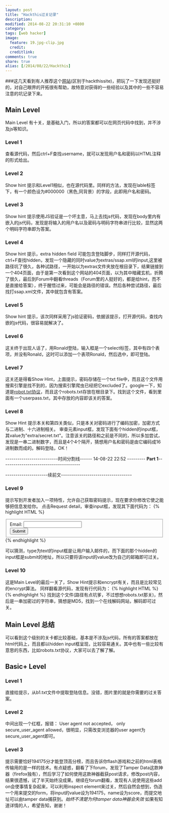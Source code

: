 ```yaml
---
layout: post
title: "Hackthis过关记录"
description: 
modified: 2014-08-22 20:31:10 +0800
category: 
tags: [web hacker]
image:
  feature: 19.jpg-clip.jpg
  credit: 
  creditlink: 
comments: true
share: true
alias: [/2014/08/22/Hackthis]
---
```


###这几天看到有人推荐这个[网站](https://www.hackthis.co.uk)(区别于hackthissite)，把玩了一下发现还挺好的，对自己眼界的开拓很有帮助，故特意对获得的一些经验以及其中的一些不容易注意的坑记录下来。
<!--more-->

## Main Level
Main Level 有十关，是基础入门，所以的答案都可以在网页代码中找到，并不涉及js等知识。

### Level 1
查看源代码，然后ctrl+F查找username，就可以发现用户名和密码以HTML注释的形式给出。

### Level 2
Show hint 提示和Level1相似，也在源代码里。同样的方法，发现在lable标签下，有一个颜色设为#000000（黑色,同背景）的字段，此即用户名和密码。

### Level 3
Show hint 提示使用JS验证是一个坏主意，马上去找js代码，发现在body里内有嵌入的js代码，发现是将输入的用户名以及密码与明码字符串进行比较，显然这两个明码字符串即为答案。

### Level 4
Show hint 提示，extra hidden field 可能包含登陆脚步，同样打开源代码，ctrl+F查找hidden，发现一个隐藏的同时value为extras/ssap.xml的input,这里被路径坑了很久，各种试路径，一开始以为extras文件夹放在根目录下，结果链接到一个404页面，由于是第一次看到这个网站的404页面，以为其中暗藏玄机，折腾了很久，最后到Forum中翻看threads（Forum里的人挺好的，都是给hint，而不是直接给答案），终于醒悟过来，可能会是路径的错误。然后各种尝试路径，最后找打ssap.xml文件，其中就包含有答案。

### Level 5
Show hint 提示，该次同样采用了js验证密码，依据该提示，打开源代码，查找内嵌的js代码，很容易就解决了。

### Level 6
这关终于出现人话了，用Ronald登陆，输入框是一个select标签，其中有四个表项，并没有Ronald，这时可以添加一个表项Ronald，然后选中，即可登陆。

### Level 7
这关还是得看Show Hint，上面提示，密码存储在一个txt file中，而且这个文件用搜索引擎是找不到的，因为搜索引擎爬虫已经把它excluded了。google一下，知道是[robot.txt协议](http://zh.wikipedia.org/wiki/Robots.txt)，而且这个robots.txt存放在根目录下。找到这个文件，看到里面有一个userpass.txt，其中存放的内容即该关的答案。

### Level 8
Show Hint 提示本关和第四关类似，只是本关对密码进行了编码加密，加密方式与二进制、十六进制相关。
审查元素input框，发现下面有个hidden的input框，其value为"extra/secret.txt"。注意该关的路径和之前是不同的，所以多加尝试，发现是一串二进制数字，而且是4个4个隔开，猜想用户名和密码是由它编码成16进制数而成的。解码登陆，OK！


--------------------------时间分割线------   14-08-22   22:52    --------- **Part 1**---------------------------------------


---------------------续前文-----------------------------------

### Level 9
提示写到开发者加入一项特性，允许自己获取密码提示，现在要求你修改它使之能够把信息发给你。 点击Request detail，审查input框，发现其下面代码为：
{% highlight HTML %}
<fieldset>
    <label for="email1">Email:</label>
    <input type="text" name="email1" id="email1" autocomplete="off"><br>
    <input type="hidden" name="email2" id="email2" value="admin@hackthis.co.uk" autocomplete="off">
    <input type="submit" value="Submit" class="button">
</fieldset>
{% endhighlight %}

可以猜测，type为text的input框是让用户输入邮件的，而下面的那个hidden的input框是submit的地址，所以只要将该input的value改为自己的邮箱即可过关。

### Level 10
这是Main Level的最后一关了，Show Hint提示和encrypt有关，而且是比较常见的encrypt算法。 同样翻看源代码，发现有行代码为：
{% highlight HTML %}
<input type="hidden" name="passwordfile" value="level10pass.txt">
{% endhighlight %}
找到这个文件(路径有点坑爹，不过想想robots.txt那关)，然后是一串加密过的字符串，猜想是MD5，找到一个在线解码网站，解码即可过关。

## Main Level 总结
可以看到这个级别的关卡都比较基础，基本是不涉及js代码，所有的答案都放在html代码上，而且都以hidden input框呈现，比较容易通关。其中也有一些比较有意思的东西，比如robots.txt协议，大家可以去了解了解。


## Basic+ Level 

### Level 1
直接给提示，从b1.txt文件中提取登陆信息。没错，图片里的就是你需要的过关答案。

### Level 2
中间出现一个红框，报错： User agent not accepted， only secure_user_agent allowed，很明显，只需改变浏览器的user agent为secure_user_agent即可。

### Level 3
提示需要恰好194175分才能登顶高分榜，而且告诉你flash游戏和之前的html表格传输用的是一样的技术。有点疑惑，翻看了下forum，发现了Tamper Data这款神器（firefox独有），然后学习了如何使用这款神器截获post请求，修改post内容，结果很遗憾，试了半天始终没成果。继续在forum翻看，发现有人说使用这些add on会使事情复杂起来，可以利用inspect element来过关，然后自然会想到，伪造一个用来提交的form，将input的value设为194175，name设为score，而提交地址可以由tamper data捕获到。*始终不清楚为何tamper data神器会失效* 如果有知道详情的人，希望告知，谢谢！


